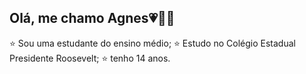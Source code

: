 ## Olá, me chamo Agnes💗🎀😻

⭐ Sou uma estudante do ensino médio;
⭐ Estudo no Colégio Estadual Presidente Roosevelt;
⭐ tenho 14 anos.
